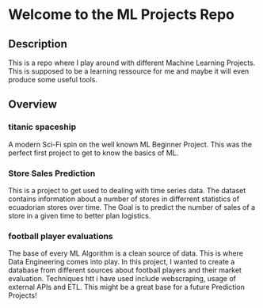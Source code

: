 # Welcome to the ML Projects Repo
## Description
This is a repo where I play around with different Machine Learning Projects.
This is supposed to be a learning ressource for me and maybe it will even produce some useful tools.

## Overview
### titanic spaceship 
A modern Sci-Fi spin on the well known ML Beginner Project. This was the perfect first project to get to know the basics of ML.

### Store Sales Prediction
This is a project to get used to dealing with time series data. The dataset contains information about a number of stores in
differrent statistics of ecuadorian stores over time. The Goal is to predict the number of sales of a store in a given time to better plan logistics.

### football player evaluations 
The base of every ML Algorithm is a clean source of data. This is where Data Engineering comes into play. In this project, I wanted to 
create a database from different sources about football players and their market evaluation. Techniques htt i have used include webscraping, usage of external APIs and ETL. This might be a great base for a future Prediction Projects!
